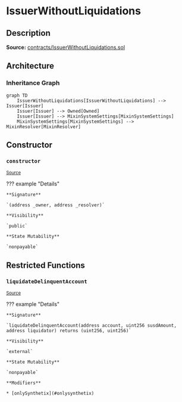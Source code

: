 # IssuerWithoutLiquidations

## Description

**Source:** [contracts/IssuerWithoutLiquidations.sol](https://github.com/Synthetixio/synthetix/tree/v2.35.2-beta/contracts/IssuerWithoutLiquidations.sol)

## Architecture

### Inheritance Graph

```mermaid
graph TD
    IssuerWithoutLiquidations[IssuerWithoutLiquidations] --> Issuer[Issuer]
    Issuer[Issuer] --> Owned[Owned]
    Issuer[Issuer] --> MixinSystemSettings[MixinSystemSettings]
    MixinSystemSettings[MixinSystemSettings] --> MixinResolver[MixinResolver]

```

## Constructor

### `constructor`

<sub>[Source](https://github.com/Synthetixio/synthetix/tree/v2.35.2-beta/contracts/IssuerWithoutLiquidations.sol#L9)</sub>

??? example "Details"

    **Signature**

    `(address _owner, address _resolver)`

    **Visibility**

    `public`

    **State Mutability**

    `nonpayable`

## Restricted Functions

### `liquidateDelinquentAccount`

<sub>[Source](https://github.com/Synthetixio/synthetix/tree/v2.35.2-beta/contracts/IssuerWithoutLiquidations.sol#L11)</sub>

??? example "Details"

    **Signature**

    `liquidateDelinquentAccount(address account, uint256 susdAmount, address liquidator) returns (uint256, uint256)`

    **Visibility**

    `external`

    **State Mutability**

    `nonpayable`

    **Modifiers**

    * [onlySynthetix](#onlysynthetix)
